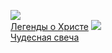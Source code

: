 ![](/books/child_prose/Сельма%20Лагерлёф/Легенды%20о%20Христе.jpg)  
[Легенды о Христе](/books/child_prose/Сельма%20Лагерлёф/Легенды%20о%20Христе)
![](/books/child_prose/Сельма%20Лагерлёф/Чудесная%20свеча.jpg)  
[Чудесная свеча](/books/child_prose/Сельма%20Лагерлёф/Чудесная%20свеча)